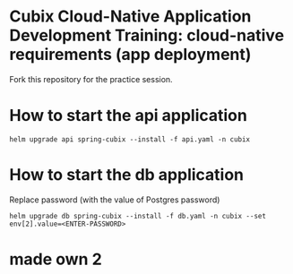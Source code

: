 # Cubix Cloud-Native Application Development Training: cloud-native requirements (app deployment)

Fork this repository for the practice session.

# How to start the api application

```shell
helm upgrade api spring-cubix --install -f api.yaml -n cubix
```

# How to start the db application

Replace password (with the value of Postgres password)

```shell
helm upgrade db spring-cubix --install -f db.yaml -n cubix --set env[2].value=<ENTER-PASSWORD>
```
# made own 2